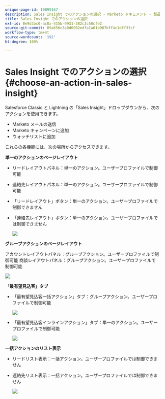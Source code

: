 ```yaml
---
unique-page-id: 10099167
description: Sales Insight でのアクションの選択 - Marketo ドキュメント - 製品ドキュメント
title: Sales Insight でのアクションの選択
exl-id: 0e9d3bc0-ac0a-415b-9931-382c3c68cfe2
source-git-commit: 09a656c3a0d0002edfa1a61b987bff4c1dff33cf
workflow-type: tm+mt
source-wordcount: '192'
ht-degree: 100%

---
```


# Sales Insight でのアクションの選択 {#choose-an-action-in-sales-insight}

Salesforce Classic と Lightning の「Sales Insight」ドロップダウンから、次のアクションを使用できます。

* Marketo メールの送信
* Marketo キャンペーンに追加
* ウォッチリストに追加

これらの各機能には、次の場所からアクセスできます。

**単一のアクションのページレイアウト**

* リードレイアウトパネル：単一のアクション。ユーザープロファイルで制御可能
* 連絡先レイアウトパネル：単一のアクション。ユーザープロファイルで制御可能
* 「リードレイアウト」ボタン：単一のアクション。ユーザープロファイルで制御できません
* 「連絡先レイアウト」ボタン：単一のアクション。ユーザープロファイルでは制御できません

  ![](assets/-.png)

**グループアクションのページレイアウト**

アカウントレイアウトパネル：グループアクション。ユーザープロファイルで制御可能
商談レイアウトパネル：グループアクション。ユーザープロファイルで制御可能

![](assets/-.png)

**「最有望見込客」タブ**

* 「最有望見込客一括アクション」タブ：グループアクション。ユーザープロファイルで制御可能

  ![](assets/-.png)

* 「最有望見込客インラインアクション」タブ：単一のアクション。ユーザープロファイルで制御可能

  ![](assets/-.png)

**一括アクションのリスト表示**

* リードリスト表示：一括アクション。ユーザープロファイルでは制御できません
* 連絡先リスト表示：一括アクション。ユーザープロファイルでは制御できません

  ![](assets/-.png)
